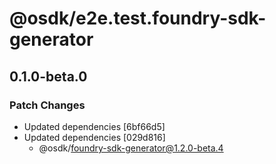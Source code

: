 # @osdk/e2e.test.foundry-sdk-generator

## 0.1.0-beta.0

### Patch Changes

- Updated dependencies [6bf66d5]
- Updated dependencies [029d816]
  - @osdk/foundry-sdk-generator@1.2.0-beta.4
